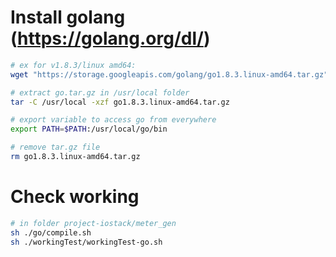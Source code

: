 # Install golang (https://golang.org/dl/)

```sh
# ex for v1.8.3/linux amd64:
wget "https://storage.googleapis.com/golang/go1.8.3.linux-amd64.tar.gz"

# extract go.tar.gz in /usr/local folder
tar -C /usr/local -xzf go1.8.3.linux-amd64.tar.gz

# export variable to access go from everywhere
export PATH=$PATH:/usr/local/go/bin

# remove tar.gz file
rm go1.8.3.linux-amd64.tar.gz
```

# Check working

```sh
# in folder project-iostack/meter_gen
sh ./go/compile.sh
sh ./workingTest/workingTest-go.sh
```